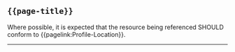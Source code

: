 ## <code>{{page-title}}</code>

Where possible, it is expected that the resource being referenced SHOULD conform to {{pagelink:Profile-Location}}.

---